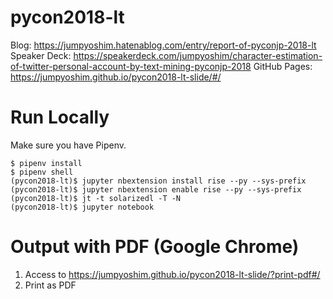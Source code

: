 # pycon2018-lt
Blog: https://jumpyoshim.hatenablog.com/entry/report-of-pyconjp-2018-lt
Speaker Deck: https://speakerdeck.com/jumpyoshim/character-estimation-of-twitter-personal-account-by-text-mining-pyconjp-2018
GitHub Pages: https://jumpyoshim.github.io/pycon2018-lt-slide/#/

# Run Locally
Make sure you have Pipenv.

```console
$ pipenv install
$ pipenv shell
(pycon2018-lt)$ jupyter nbextension install rise --py --sys-prefix
(pycon2018-lt)$ jupyter nbextension enable rise --py --sys-prefix
(pycon2018-lt)$ jt -t solarizedl -T -N
(pycon2018-lt)$ jupyter notebook
```

# Output with PDF (Google Chrome)
1. Access to https://jumpyoshim.github.io/pycon2018-lt-slide/?print-pdf#/
2. Print as PDF
